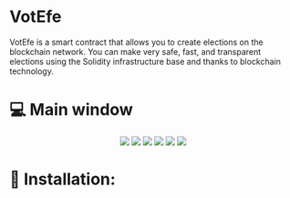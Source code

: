 # VotEfe
VotEfe is a smart contract that allows you to create elections on the blockchain network. You can make very safe, fast, and transparent elections using the Solidity infrastructure base and thanks to blockchain technology. 

# :computer: Main window
<p align="center">
  <img src="https://ibb.co/mD9d78z">
  <img src="https://ibb.co/mvVyBb1">
  <img src="https://ibb.co/Dw9rSXb">
  <img src="https://ibb.co/5j2wX73">
  <img src="https://ibb.co/yXGRzLP">
  <img src="https://ibb.co/rZHsvg8">
</p>

# :gift: Installation:


